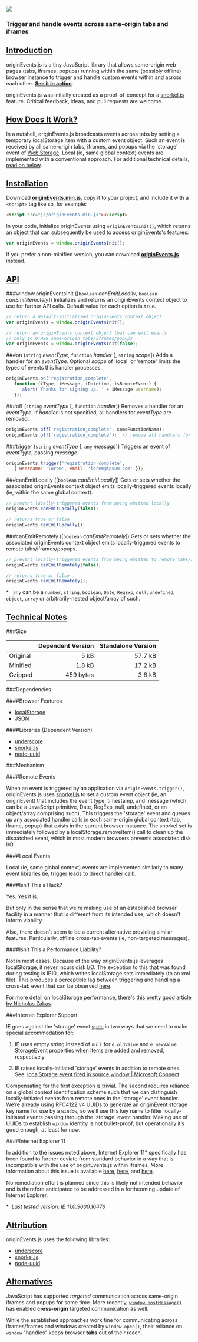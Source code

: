 ![](https://raw.github.com/hansifer/originEvents.js/master/docs/intro_site/images/logo_red.png)

### Trigger and handle events across same-origin tabs and iframes


[Introduction](#introduction)
------------

originEvents.js is a tiny JavaScript library that allows same-origin web pages (tabs, iframes, popups) running within the same (possibly offline) browser instance to trigger and handle custom events within and across each other. [**See it in action**](http://hansifer.github.io/originEvents.js/).

originEvents.js was initially created as a proof-of-concept for a [snorkel.js](http://hansifer.github.io/snorkel.js/) feature. Critical feedback, ideas, and pull requests are welcome.


[How Does It Work?](#how-does-it-work)
-----------------

In a nutshell, originEvents.js broadcasts events across tabs by setting a temporary localStorage item with a custom event object. Such an event is received by all same-origin tabs, iframes, and popups via the 'storage' event of [Web Storage](http://www.w3.org/TR/webstorage/). Local (ie, same global context) events are implemented with a conventional approach. For additional technical details, [read on below](#technical-notes).


[Installation](#installation)
------------

Download [**originEvents.min.js**](https://raw.github.com/hansifer/originEvents.js/master/dist/standalone/originEvents.min.js), copy it to your project, and include it with a `<script>` tag like so, for example:
```html
<script src="js/originEvents.min.js"></script>
```
In your code, initialize originEvents using `originEventsInit()`, which returns an object that can subsequently be used to access originEvents's features:
```js
var originEvents = window.originEventsInit();
```
If you prefer a non-minified version, you can download [**originEvents.js**](https://raw.github.com/hansifer/originEvents.js/master/dist/standalone/originEvents.js) instead.


[API](#api)
---

###window.originEventsInit ([`boolean` *canEmitLocally*, `boolean` *canEmitRemotely*])
Initializes and returns an originEvents context object to use for further API calls. Default value for each option is `true`.
```js
// return a default-initialized originEvents context object
var originEvents = window.originEventsInit();   

// return an originEvents context object that can emit events 
// only to OTHER same-origin tabs/iframes/popups
var originEvents = window.originEventsInit(false);  
```
###on (`string` *eventType*, `function` *handler* [, `string` *scope*])
Adds a handler for an *eventType*. Optional *scope* of 'local' or 'remote' limits the types of events this handler processes.
```js
originEvents.on('registration_complete',
   function (iType, iMessage, iDatetime, isRemoteEvent) { 
      alert('Thanks for signing up, ' + iMessage.username); 
   });
```
###off (`string` *eventType* [, `function` *handler*])
Removes a handler for an *eventType*. If *handler* is not specified, all handlers for *eventType* are removed.
```js
originEvents.off('registration_complete', someFunctionName);
originEvents.off('registration_complete');  // remove all handlers for eventType
```
###trigger (`string` *eventType* [, `any` *message*])
Triggers an event of *eventType*, passing *message*.
```js
originEvents.trigger('registration_complete', 
   { username: 'lorem', email: 'lorem@ipsum.com' });
```
###canEmitLocally ([`boolean` *canEmitLocally*])
Gets or sets whether the associated originEvents context object emits locally-triggered events locally (ie, within the same global context).
```js
// prevent locally-triggered events from being emitted locally
originEvents.canEmitLocally(false);  

// returns true or false
originEvents.canEmitLocally();       
```
###canEmitRemotely ([`boolean` *canEmitRemotely*])
Gets or sets whether the associated originEvents context object emits locally-triggered events to remote tabs/iframes/popups.
```js
// prevent locally-triggered events from being emitted to remote tabs/iframes/popups
originEvents.canEmitRemotely(false);  

// returns true or false
originEvents.canEmitRemotely();       
```
<nowiki>*</nowiki>&nbsp;&nbsp;  `any` can be a `number`, `string`, `boolean`, `Date`, `RegExp`, `null`, `undefined`, `object`, `array` or arbitrarily-nested object/array of such.


[Technical Notes](#technical-notes)
---------------

###Size

|          | Dependent Version | Standalone Version |
| :------- | ----------------: | -----------------: |
| Original |              5 kB |            57.7 kB |
| Minified |            1.8 kB |            17.2 kB |
| Gzipped  |         459 bytes |             3.8 kB |

###Dependencies

####Browser Features
-	[localStorage](http://caniuse.com/#search=localStorage)
-	[JSON](http://caniuse.com/#search=JSON)

####Libraries (Dependent Version)
-	[underscore](https://github.com/jashkenas/underscore)
-	[snorkel.js](https://github.com/hansifer/snorkel.js)
-	[node-uuid](https://github.com/broofa/node-uuid)

###Mechanism

####Remote Events

When an event is triggered by an application via `originEvents.trigger()`, originEvents.js uses [snorkel.js](http://hansifer.github.io/snorkel.js/) to set a custom event object (ie, an originEvent) that includes the event type, timestamp, and message (which can be a JavaScript primitive, Date, RegExp, null, undefined, or an object/array comprising such). This triggers the 'storage' event and queues up any associated handler calls in each same-origin global context (tab, iframe, popup) that exists in the current browser instance. The snorkel set is immediately followed by a localStorage.removeItem() call to clean up the dispatched event, which in most modern browsers prevents associated disk I/O.

####Local Events

Local (ie, same global context) events are implemented similarly to many event libraries (ie, trigger leads to direct handler call).

####Isn’t This a Hack?

Yes. Yes it is.

But only in the sense that we're making use of an established browser facility in a manner that is different from its intended use, which doesn't inform viability. 

Also, there doesn't seem to be a current alternative providing similar features. Particularly, offline cross-tab events (ie, non-targeted messages).

####Isn’t This a Performance Liability?

Not in most cases. Because of the way originEvents.js leverages localStorage, it never incurs disk I/O. The exception to this that was found during testing is IE10, which writes localStorage sets immediately (to an xml file). This produces a perceptible lag between triggering and handling a cross-tab event that can be observed [here](http://hansifer.github.io/originEvents.js/).

For more detail on localStorage performance, there's [this pretty good article by Nicholas Zakas](http://calendar.perfplanet.com/2012/is-localstorage-performance-a-problem/).

###Internet Explorer Support

IE goes against the 'storage' event [spec](http://www.w3.org/TR/webstorage/) in two ways that we need to make special accommodation for:

1)	IE uses empty string instead of `null` for `e.oldValue` and `e.newValue` StorageEvent properties when items are added and removed, respectively.

2)	IE raises locally-initiated 'storage' events in addition to remote ones. See: [localStorage event fired in source window | Microsoft Connect](https://connect.microsoft.com/IE/feedback/details/774798/localstorage-event-fired-in-source-window)

Compensating for the first exception is trivial. The second requires reliance on a global context identification scheme such that we can distinguish locally-initiated events from remote ones in the 'storage' event handler. We’re already using RFC4122 v4 UUIDs to generate an originEvent storage key name for use by a `window`, so we’ll use this key name to filter locally-initiated events passing through the 'storage' event handler. Making use of UUIDs to establish `window` identity is not bullet-proof, but operationally it’s good enough, at least for now.

####Internet Explorer 11

In addition to the issues noted above, Internet Explorer 11<nowiki>*</nowiki> specifically has been found to further deviate from standard behavior in a way that is incompatible with the use of originEvents.js within iframes. More information about this issue is available [here](http://stackoverflow.com/q/20565508/384062), [here](http://social.msdn.microsoft.com/Forums/ie/en-US/47d18159-3e21-4ded-89fc-b44e43e5cbe4/ie11-localstorage-events-fire-twice-or-not-at-all-in-iframes?forum=iewebdevelopment), and [here](https://connect.microsoft.com/IE/feedback/details/811546/ie11-localstorage-events-fire-twice-or-not-at-all-in-iframes).

No remediation effort is planned since this is likely not intended behavior and is therefore anticipated to be addressed in a forthcoming update of Internet Explorer.

<nowiki>*</nowiki>&nbsp;&nbsp;_Last tested version: IE 11.0.9600.16476_


[Attribution](#attribution)
-----------

originEvents.js uses the following libraries:

-	[underscore](https://github.com/jashkenas/underscore)
-	[snorkel.js](https://github.com/hansifer/snorkel.js)
-	[node-uuid](https://github.com/broofa/node-uuid)


[Alternatives](#alternatives)
------------

JavaScript has supported *targeted* communication across same-origin iframes and popups for some time. More recently, [`window.postMessage()`](https://developer.mozilla.org/en-US/docs/Web/API/Window.postMessage) has enabled **cross-origin** targeted communication as well. 

While the established approaches work fine for communicating across iframes/frames and windows created by `window.open()`, their reliance on `window` "handles" keeps browser **tabs** out of their reach.
